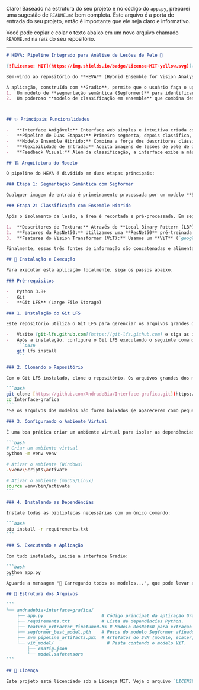 Claro\! Baseado na estrutura do seu projeto e no código do `app.py`, preparei uma sugestão de `README.md` bem completa. Este arquivo é a porta de entrada do seu projeto, então é importante que ele seja claro e informativo.

Você pode copiar e colar o texto abaixo em um novo arquivo chamado `README.md` na raiz do seu repositório.

-----

````markdown
# HEVA: Pipeline Integrado para Análise de Lesões de Pele 🔬

[![License: MIT](https://img.shields.io/badge/License-MIT-yellow.svg)](https://opensource.org/licenses/MIT)

Bem-vindo ao repositório do **HEVA** (Hybrid Ensemble for Vision Analysis), um projeto que implementa uma interface gráfica para um robusto pipeline de machine learning de duas etapas para a classificação de lesões de pele.

A aplicação, construída com **Gradio**, permite que o usuário faça o upload de uma imagem de qualquer tamanho. A imagem então passa por:
1.  Um modelo de **segmentação semântica (Segformer)** para identificar e isolar a lesão.
2.  Um poderoso **modelo de classificação em ensemble** que combina descritores de textura, features da ResNet e do Vision Transformer (ViT) para classificar a lesão como "Benigna" ou "Maligna".



## ✨ Principais Funcionalidades

-   **Interface Amigável:** Interface web simples e intuitiva criada com Gradio.
-   **Pipeline de Duas Etapas:** Primeiro segmenta, depois classifica, imitando o foco de um especialista.
-   **Modelo Ensemble Híbrido:** Combina a força dos descritores clássicos (LBP) com o poder de representação de modelos de deep learning (ResNet e ViT).
-   **Flexibilidade de Entrada:** Aceita imagens de lesões de pele de diferentes tamanhos e resoluções.
-   **Feedback Visual:** Além da classificação, a interface exibe a máscara de segmentação gerada pelo modelo, mostrando qual área da imagem foi analisada.

## 🏗️ Arquitetura do Modelo

O pipeline do HEVA é dividido em duas etapas principais:

### Etapa 1: Segmentação Semântica com Segformer

Qualquer imagem de entrada é primeiramente processada por um modelo **Segformer** (especificamente, `nvidia/segformer-b5-finetuned-ade-640-640`) que foi afinado para identificar lesões de pele. O resultado é uma máscara binária que isola a região de interesse.

### Etapa 2: Classificação com Ensemble Híbrido

Após o isolamento da lesão, a área é recortada e pré-processada. Em seguida, extraímos três conjuntos de características distintas:

1.  **Descritores de Textura:** Através do **Local Binary Pattern (LBP)**, capturamos características de textura da superfície da lesão.
2.  **Features da ResNet50:** Utilizamos uma **ResNet50** pré-treinada para extrair features hierárquicas da imagem.
3.  **Features do Vision Transformer (ViT):** Usamos um **ViT** (`google/vit-base-patch16-224-in21k`) para capturar relações globais e contextuais na imagem da lesão.

Finalmente, essas três fontes de informação são concatenadas e alimentam um classificador **Support Vector Machine (SVM)**, que realiza o diagnóstico final.

## 🚀 Instalação e Execução

Para executar esta aplicação localmente, siga os passos abaixo.

### Pré-requisitos

-   Python 3.8+
-   Git
-   **Git LFS** (Large File Storage)

### 1. Instalação do Git LFS

Este repositório utiliza o Git LFS para gerenciar os arquivos grandes dos modelos. **É crucial que você instale o Git LFS** no seu computador antes de clonar o repositório.

-   Visite [git-lfs.github.com](https://git-lfs.github.com) e siga as instruções de download e instalação para o seu sistema operacional.
-   Após a instalação, configure o Git LFS executando o seguinte comando no seu terminal:
    ```bash
    git lfs install
    ```

### 2. Clonando o Repositório

Com o Git LFS instalado, clone o repositório. Os arquivos grandes dos modelos serão baixados automaticamente durante o processo de `clone`.

```bash
git clone [https://github.com/AndradeBia/Interface-grafica.git](https://github.com/AndradeBia/Interface-grafica.git)
cd Interface-grafica
```
*Se os arquivos dos modelos não forem baixados (e aparecerem como pequenos arquivos de texto), execute `git lfs pull` dentro da pasta do projeto.*

### 3. Configurando o Ambiente Virtual

É uma boa prática criar um ambiente virtual para isolar as dependências do projeto.

```bash
# Criar um ambiente virtual
python -m venv venv

# Ativar o ambiente (Windows)
.\venv\Scripts\activate

# Ativar o ambiente (macOS/Linux)
source venv/bin/activate
```

### 4. Instalando as Dependências

Instale todas as bibliotecas necessárias com um único comando:

```bash
pip install -r requirements.txt
```

### 5. Executando a Aplicação

Com tudo instalado, inicie a interface Gradio:

```bash
python app.py
```
Aguarde a mensagem "🧠 Carregando todos os modelos...", que pode levar alguns instantes. Após o carregamento, acesse o endereço local (geralmente `http://127.0.0.1:7860`) que aparecerá no seu terminal.

## 📁 Estrutura dos Arquivos

```
└── andradebia-interface-grafica/
    ├── app.py                      # Código principal da aplicação Gradio e do pipeline.
    ├── requirements.txt            # Lista de dependências Python.
    ├── feature_extractor_finetuned.h5 # Modelo ResNet50 para extração de features.
    ├── segformer_best_model.pth    # Pesos do modelo Segformer afinado.
    ├── svm_pipeline_artifacts.pkl  # Artefatos do SVM (modelo, scaler, etc.).
    └── vit_model/                    # Pasta contendo o modelo ViT.
        ├── config.json
        └── model.safetensors
```

## 📄 Licença

Este projeto está licenciado sob a Licença MIT. Veja o arquivo `LICENSE` para mais detalhes.
````
